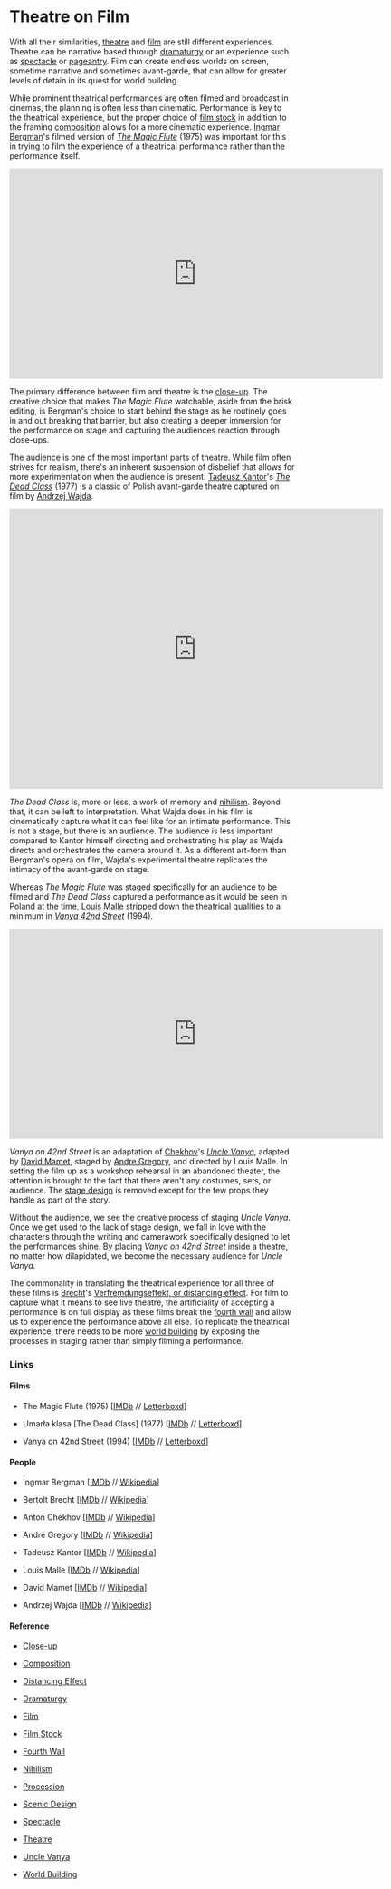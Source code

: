 # Theatre on Film

With all their similarities, [theatre](https://en.wikipedia.org/wiki/Theatre) and [film](https://en.wikipedia.org/wiki/Film) are still different experiences. Theatre can be narrative based through [dramaturgy](https://en.wikipedia.org/wiki/Dramaturgy) or an experience such as [spectacle](https://en.wikipedia.org/wiki/Spectacle) or [pageantry](https://en.wikipedia.org/wiki/Procession). Film can create endless worlds on screen, sometime narrative and sometimes avant-garde, that can allow for greater levels of detain in its quest for world building.

While prominent theatrical performances are often filmed and broadcast in cinemas, the planning is often less than cinematic. Performance is key to the theatrical experience, but the proper choice of [film stock](https://en.wikipedia.org/wiki/Film_stock) in addition to the framing [composition](https://en.wikipedia.org/wiki/Composition_\(visual_arts\)) allows for a more cinematic experience. [Ingmar Bergman](https://en.wikipedia.org/wiki/Ingmar_Bergman)'s filmed version of _[The Magic Flute](https://www.imdb.com/title/tt0475331/)_ (1975) was important for this in trying to film the experience of a theatrical performance rather than the performance itself.

<iframe width="660" height="371" src="https://www.youtube.com/embed/2yS9-9ic9A4" title="Ingmar Bergman&#39;s The Magic Flute - new trailer | BFI" frameborder="0" allow="accelerometer; autoplay; clipboard-write; encrypted-media; gyroscope; picture-in-picture; web-share" referrerpolicy="strict-origin-when-cross-origin" allowfullscreen></iframe>

The primary difference between film and theatre is the [close-up](https://en.wikipedia.org/wiki/Close-up). The creative choice that makes _The Magic Flute_ watchable, aside from the brisk editing, is Bergman's choice to start behind the stage as he routinely goes in and out breaking that barrier, but also creating a deeper immersion for the performance on stage and capturing the audiences reaction through close-ups.

The audience is one of the most important parts of theatre. While film often strives for realism, there's an inherent suspension of disbelief that allows for more experimentation when the audience is present. [Tadeusz Kantor](https://en.wikipedia.org/wiki/Tadeusz_Kantor)'s _[The Dead Class](https://www.imdb.com/title/tt0176266/)_ (1977) is a classic of Polish avant-garde theatre captured on film by [Andrzej Wajda](https://en.wikipedia.org/wiki/Andrzej_Wajda).

<iframe width="660" height="495" src="https://www.youtube.com/embed/aABFgNJOTZ4" title="Kantor La classe morta parte 1" frameborder="0" allow="accelerometer; autoplay; clipboard-write; encrypted-media; gyroscope; picture-in-picture; web-share" referrerpolicy="strict-origin-when-cross-origin" allowfullscreen></iframe>

_The Dead Class_ is, more or less, a work of memory and [nihilism](https://en.wikipedia.org/wiki/Nihilism). Beyond that, it can be left to interpretation. What Wajda does in his film is cinematically capture what it can feel like for an intimate performance. This is not a stage, but there is an audience. The audience is less important compared to Kantor himself directing and orchestrating his play as Wajda directs and orchestrates the camera around it. As a different art-form than Bergman's opera on film, Wajda's experimental theatre replicates the intimacy of the avant-garde on stage.

Whereas _The Magic Flute_ was staged specifically for an audience to be filmed and _The Dead Class_ captured a performance as it would be seen in Poland at the time, [Louis Malle](https://en.wikipedia.org/wiki/Louis_Malle) stripped down the theatrical qualities to a minimum in _[Vanya 42nd Street](https://www.imdb.com/title/tt0111590/)_ (1994).

<iframe width="660" height="371" src="https://www.youtube.com/embed/q4WceRNb7e0" title="Three Reasons: Vanya on 42nd Street" frameborder="0" allow="accelerometer; autoplay; clipboard-write; encrypted-media; gyroscope; picture-in-picture; web-share" referrerpolicy="strict-origin-when-cross-origin" allowfullscreen></iframe>

_Vanya on 42nd Street_ is an adaptation of [Chekhov](https://en.wikipedia.org/wiki/Anton_Chekhov)'s _[Uncle Vanya](https://en.wikipedia.org/wiki/Uncle_Vanya)_, adapted by [David Mamet](https://en.wikipedia.org/wiki/David_Mamet), staged by [Andre Gregory](https://en.wikipedia.org/wiki/Andre_Gregory), and directed by Louis Malle. In setting the film up as a workshop rehearsal in an abandoned theater, the attention is brought to the fact that there aren't any costumes, sets, or audience. The [stage design](https://en.wikipedia.org/wiki/Scenic_design) is removed except for the few props they handle as part of the story.

Without the audience, we see the creative process of staging _Uncle Vanya_. Once we get used to the lack of stage design, we fall in love with the characters through the writing and camerawork specifically designed to let the performances shine. By placing _Vanya on 42nd Street_ inside a theatre, no matter how dilapidated, we become the necessary audience for _Uncle Vanya_.

The commonality in translating the theatrical experience for all three of these films is [Brecht](https://en.wikipedia.org/wiki/Bertolt_Brecht)'s [Verfremdungseffekt, or distancing effect](https://en.wikipedia.org/wiki/Distancing_effect). For film to capture what it means to see live theatre, the artificiality of accepting a performance is on full display as these films break the [fourth wall](https://en.wikipedia.org/wiki/Fourth_wall) and allow us to experience the performance above all else. To replicate the theatrical experience, there needs to be more [world building](https://en.wikipedia.org/wiki/Worldbuilding) by exposing the processes in staging rather than simply filming a performance.

### Links

#### Films

- The Magic Flute (1975) [[IMDb](https://www.imdb.com/title/tt0072848/reference) // [Letterboxd](https://letterboxd.com/film/the-magic-flute/)]
    
- Umarła klasa [The Dead Class] (1977) [[IMDb](http://www.imdb.com/title/tt0176266/maindetails) // [Letterboxd](https://letterboxd.com/film/the-dead-class/)]
    
- Vanya on 42nd Street (1994) [[IMDb](http://www.imdb.com/title/tt0111590/maindetails) // [Letterboxd](https://letterboxd.com/film/vanya-on-42nd-street/)]
    

#### People

- Ingmar Bergman [[IMDb](https://www.imdb.com/name/nm0000005) // [Wikipedia](https://en.wikipedia.org/wiki/Ingmar_Bergman)]
    
- Bertolt Brecht [[IMDb](https://www.imdb.com/name/nm0106517) // [Wikipedia](https://en.wikipedia.org/wiki/Bertolt_Brecht)]
    
- Anton Chekhov [[IMDb](https://www.imdb.com/name/nm0155009) // [Wikipedia](https://en.wikipedia.org/wiki/Anton_Chekhov)]
    
- Andre Gregory [[IMDb](https://www.imdb.com/name/nm0339737) // [Wikipedia](https://en.wikipedia.org/wiki/Andre_Gregory)]
    
- Tadeusz Kantor [[IMDb](https://www.imdb.com/name/nm2207499) // [Wikipedia](https://en.wikipedia.org/wiki/Tadeusz_Kantor)]
    
- Louis Malle [[IMDb](https://www.imdb.com/name/nm0001501) // [Wikipedia](https://en.wikipedia.org/wiki/Louis_Malle)]
    
- David Mamet [[IMDb](https://www.imdb.com/name/nm0000519) // [Wikipedia](https://en.wikipedia.org/wiki/David_Mamet)]
    
- Andrzej Wajda [[IMDb](https://www.imdb.com/name/nm0906667) // [Wikipedia](https://en.wikipedia.org/wiki/Andrzej_Wajda)]
    

#### Reference

- [Close-up](https://en.wikipedia.org/wiki/Close-up)
    
- [Composition](https://en.wikipedia.org/wiki/Composition_\(visual_arts\))
    
- [Distancing Effect](https://en.wikipedia.org/wiki/Distancing_effect)
    
- [Dramaturgy](https://en.wikipedia.org/wiki/Dramaturgy)
    
- [Film](https://en.wikipedia.org/wiki/Film)
    
- [Film Stock](https://en.wikipedia.org/wiki/Film_stock)
    
- [Fourth Wall](https://en.wikipedia.org/wiki/Fourth_wall)
    
- [Nihilism](https://en.wikipedia.org/wiki/Nihilism)
    
- [Procession](https://en.wikipedia.org/wiki/Procession)
    
- [Scenic Design](https://en.wikipedia.org/wiki/Scenic_design)
    
- [Spectacle](https://en.wikipedia.org/wiki/Spectacle)
    
- [Theatre](https://en.wikipedia.org/wiki/Theatre)
    
- [Uncle Vanya](https://en.wikipedia.org/wiki/Uncle_Vanya)
    
- [World Building](https://en.wikipedia.org/wiki/Worldbuilding)